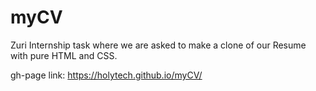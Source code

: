 # myCV

Zuri Internship task where we are asked to make a clone of our Resume with pure HTML and CSS.

gh-page link:
https://holytech.github.io/myCV/